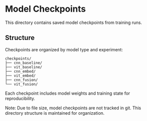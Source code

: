 # Model Checkpoints

This directory contains saved model checkpoints from training runs.

## Structure

Checkpoints are organized by model type and experiment:

```
checkpoints/
├── cnn_baseline/
├── vit_baseline/
├── cnn_embed/
├── vit_embed/
├── cnn_fusion/
└── vit_fusion/
```

Each checkpoint includes model weights and training state for reproducibility.

Note: Due to file size, model checkpoints are not tracked in git. This directory structure is maintained for organization.
